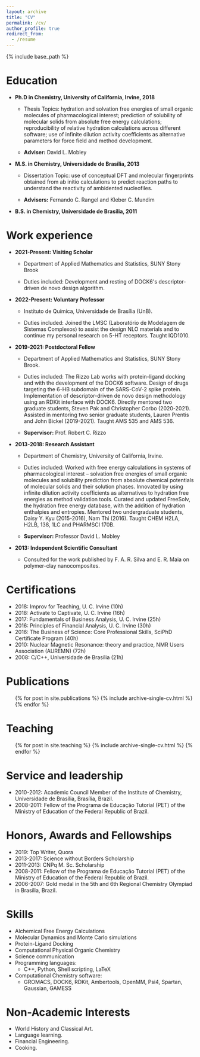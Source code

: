 ```yaml
---
layout: archive
title: "CV"
permalink: /cv/
author_profile: true
redirect_from:
  - /resume
---
```


{% include base_path %}

Education
======
* __Ph.D in Chemistry, University of California, Irvine, 2018__

    * Thesis Topics: hydration and solvation free energies of small organic molecules of pharmacological interest; prediction of solubility of molecular solids from absolute free energy calculations; reproducibility of relative hydration calculations across different software; use of infinite dilution activity coefficients as alternative parameters for force field and method development. 

    * __Adviser:__ David L. Mobley

* __M.S. in Chemistry, Universidade de Brasília, 2013__

    * Dissertation Topic: use of conceptual DFT and molecular fingerprints obtained from ab initio calculations to predict reaction paths to understand the reactivity of ambidented nucleofiles. 

    * __Advisers:__ Fernando C. Rangel and Kleber C. Mundim

* __B.S. in Chemistry, Universidade de Brasília, 2011__


Work experience
======
* __2021-Present: Visiting Scholar__

  * Department of Applied Mathematics and Statistics, SUNY Stony Brook

  * Duties included: Development and resting of DOCK6's descriptor-driven de novo design algorithm.

* __2022-Present: Voluntary Professor__

  * Instituto de Química, Universidade de Brasília (UnB).

  * Duties included: Joined the LMSC (Laboratório de Modelagem de Sistemas Complexos) to assist the design NLO materials and to continue my personal research on 5-HT receptors. Taught IQD1010. 

* __2019-2021: Postdoctoral Fellow__

  * Department of Applied Mathematics and Statistics, SUNY Stony Brook.

  * Duties included: The Rizzo Lab works with protein-ligand docking and with the development of the DOCK6 software. Design of drugs targeting the 6-HB subdomain of the SARS-CoV-2 spike protein. Implementation of descriptor-driven de novo design methodology using an RDKit interface with DOCK6. Directly mentored two graduate students, Steven Pak and Christopher Corbo (2020-2021). Assisted in mentoring two senior graduate students, Lauren Prentis and John Bickel (2019-2021). Taught AMS 535 and AMS 536.
  * __Supervisor:__ Prof. Robert C. Rizzo

* __2013-2018: Research Assistant__

  * Department of Chemistry, University of California, Irvine.

  * Duties included:
Worked with free energy calculations in systems of pharmacological interest – solvation free energies of small organic molecules and solubility prediction from absolute chemical potentials of molecular solids and their solution phases. Innovated by using infinite dilution activity coefficients as alternatives to hydration free energies as method validation tools. Curated and updated FreeSolv, the hydration free energy database, with the addition of hydration enthalpies and entropies. Mentored two undergraduate students, Daisy Y. Kyu (2015-2016), Nam Thi (2016). Taught CHEM H2LA, H2LB, 138, 1LC and PHARMSCI 170B.
  * __Supervisor:__ Professor David L. Mobley

* __2013: Independent Scientific Consultant__
  * Consulted for the work published by F. A. R. Silva and E. R. Maia on polymer-clay nanocomposites.

Certifications
======
* 2018: Improv for Teaching, U. C. Irvine (10h)
* 2018: Activate to Captivate, U. C. Irvine (16h)
* 2017: Fundamentals of Business Analysis, U. C. Irvine (25h)
* 2016: Principles of Financial Analysis, U. C. Irvine (30h)
* 2016: The Business of Science: Core Professional Skills, SciPhD Certificate Program (40h)
* 2010: Nuclear Magnetic Resonance: theory and practice, NMR Users Association (AUREMN) (72h)
* 2008: C/C++, Universidade de Brasília (21h)

Publications
======
  <ul>{% for post in site.publications %}
    {% include archive-single-cv.html %}
  {% endfor %}</ul>
  
Teaching
======
  <ul>{% for post in site.teaching %}
    {% include archive-single-cv.html %}
  {% endfor %}</ul>
  
Service and leadership
======
* 2010-2012: Academic Council Member of the Institute of Chemistry, Universidade de Brasília, Brasília, Brazil.
* 2008-2011: Fellow of the Programa de Educação Tutorial (PET) of the Ministry of Education of the Federal Republic of Brazil.

Honors, Awards and Fellowships
======
* 2019: Top Writer, Quora
* 2013-2017: Science without Borders Scholarship 
* 2011-2013: CNPq M. Sc. Scholarship
* 2008-2011: Fellow of the Programa de Educação Tutorial (PET) of the Ministry of Education of the Federal
 Republic of Brazil.
* 2006-2007: Gold medal in the 5th and 6th Regional Chemistry Olympiad in Brasília, Brazil.

Skills
======
* Alchemical Free Energy Calculations
* Molecular Dynamics and Monte Carlo simulations
* Protein-Ligand Docking
* Computational Physical Organic Chemistry
* Science communication
* Programming languages:
  * C++, Python, Shell scripting, LaTeX
* Computational Chemistry software:
  * GROMACS, DOCK6, RDKit, Ambertools, OpenMM, Psi4, Spartan, Gaussian, GAMESS

Non-Academic Interests
======
* World History and Classical Art.
* Language learning.
* Financial Engineering.
* Cooking.




